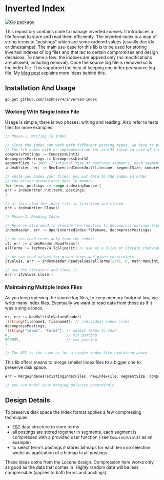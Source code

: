 # Inverted Index

[![Go package](https://github.com/lezhnev74/inverted_index/actions/workflows/workflow.yml/badge.svg)](https://github.com/lezhnev74/inverted_index/actions/workflows/workflow.yml)

This repository contains code to manage inverted indexes. It introduces a file format to store and read them
efficiently.
The inverted index is a map of string terms to "postings" which are some ordered values (usually doc ids or timestamps).
The main use-case for this lib is to be used for storing inverted indexes of log files and that led to certain
compromises and design decisions. To name a few: the indexes are append only (no modifications are allowed, including
removal). Once the source log file is removed so is the index file. This supported the idea of keeping one index per
source log file. My [blog post](https://lessthan12ms.com/inverted-index.html) explains more ideas behind this.

## Installation And Usage

```
go get github.com/lezhnev74/inverted-index
```

### Working With Single Index File

Usage is simple, there is two phases: writing and reading. Also refer to tests files for more examples.

```go
// Phase-1: Writing To Index

// Since the index can work with different posting types, we have to provide two function for serialization and deserialization.
// The lib comes with an implementation for uint32 (used in case of timestamps as postings). Otherwise, write your own.
compressPostings := CompressUint32
decompressPostings := DecompressUint32
segmentSize := 1000 // internal size of postings segments, each segment can be read individually thus reducing I/O
indexWriter, err := NewInvertedIndexUnit(filename, segmentSize, compressPostings, decompressPostings)

// while you index your files, you put data to the index in order
// the writer accumulates data in memory
for term, postings := range indexingSource {
err = indexWriter.Put(term, postings)
}

// at this step the index file is finalized and closed
err = indexWriter.Close()

```

```go
// Phase-2: Reading Index

// Here we also need to provide the function to decompress posings from the file
indexReader, err := OpenInvertedIndex(filename, decompressPostings)

// We can read terms only from the index:
it, err := indexReader.ReadTerms()
allTerms := lezhnev74.ToSlice(it) // use as a slice or iterate individually

// We can read values for given terms and given constraints:
itValues, err := indexReader.ReadValues(allTerms[2:4], 0, math.MaxUint32) // or use ReadAllValues()

// use the iterators and close it
err = itValues.Close()
```

### Maintaining Multiple Index Files

As you keep indexing the source log files, to keep memory footprint low, we write many index files. Eventually we want
to read data from those as if it was a single index.

```go
mr, err := NewMultipleValuesReader(
[]string{filename1, filename2}, // individual index files
decompressPostings,
[]string{"term1", "term2"}, // select terms to read
0,                          // min posting
999999,                     // max posting
)

// The API is the same as for a single index file explained above.

```

This lib offers means to merge smaller index files to a bigger one to preserve disk space.

```go
err = MergeIndexes(existingIndexFiles, newIndexFile, segmentSize, compressPostings, decompressPostings)

// you can model your merging policies accordingly.

```

## Design Details

To preserve disk space the index format applies a few compressing techniques:

- [FST](https://blog.burntsushi.net/transducers/) data structure to store terms
- all postings are stored together in segments, each segment is compressed with a provided user function (
  see `CompressUint32` as an example)
- to select term's postings it stores bitmaps for each term so selection works as application of a bitmap to all
  postings

These ideas come from the Lucene design. Compression here works only as good as the data that comes in. Highly random
data will be less compressible (applies to both terms and postings).
